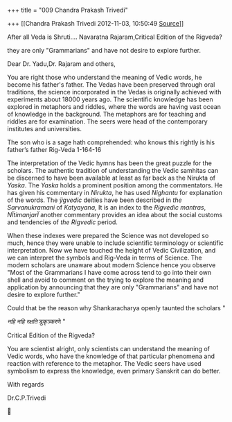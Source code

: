 +++
title = "009 Chandra Prakash Trivedi"

+++
[[Chandra Prakash Trivedi	2012-11-03, 10:50:49 [Source](https://groups.google.com/g/bvparishat/c/XBH-dWvVevA)]]



After all Veda is Shruti.... Navaratna Rajaram,Critical Edition of the Rigveda?  

they are only "Grammarians" and have not desire to explore further.  
  
  

Dear Dr. Yadu,Dr. Rajaram and others,  
  
You are right those who understand the meaning of Vedic words, he become his father's father. The Vedas have been preserved through oral traditions, the science incorporated in the Vedas is originally achieved with experiments about 18000 years ago. The scientific knowledge has been explored in metaphors and riddles, where the words are having vast ocean of knowledge in the background. The metaphors are for teaching and riddles are for examination. The seers were head of the contemporary institutes and universities.  
  
The son who is a sage hath comprehended: who knows this rightly is his father’s father Rig-Veda 1-164-16

The interpretation of the Vedic hymns has been the great puzzle for the scholars. The authentic tradition of understanding the Vedic samhitas can be discerned to have been available at least as far back as the Nirukta of *Yaska*. The *Yaska* holds a prominent position among the commentators. He has given his commentary in *Nirukta*, he has used *Nighantu* for explanation of the words. The *ÿgvedic* deities have been described in *the Sarvanukramani* of *Katyayana,* It is an index to the *Rigvedic mantras*, *NÏtimanjarÏ* another commentary provides an idea about the social customs and tendencies of *the Rigvedic* period.

When these indexes were prepared the Science was not developed so much, hence they were unable to include scientific terminology or scientific interpretation. Now we have touched the height of Vedic Civilization, and we can interpret the symbols and Rig-Veda in terms of Science. The modern scholars are unaware about modern Science hence you observe "Most of the Grammarians I have come across tend to go into their own shell and avoid to comment on the trying to explore the meaning and application by announcing that they are only "Grammarians" and have not desire to explore further."

  
  
Could that be the reason why Shankaracharya openly taunted the scholars "

*नहि नहि रक्षति* डुकृञ्करणे "  

Critical Edition of the Rigveda?  
  

You are scientist alright, only scientists can understand the meaning of Vedic words, who have the knowledge of that particular phenomena and reaction with reference to the metaphor. The Vedic seers have used symbolism to express the knowledge, even primary Sanskrit can do better.  
  
With regards  
  
Dr.C.P.Trivedi  



